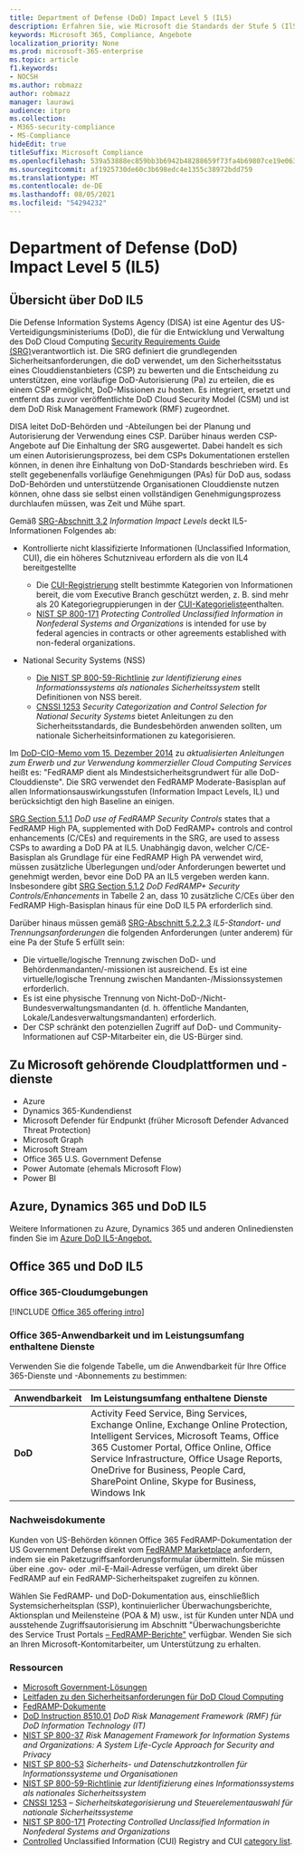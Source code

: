 ```yaml
---
title: Department of Defense (DoD) Impact Level 5 (IL5)
description: Erfahren Sie, wie Microsoft die Standards der Stufe 5 (Il5) des Verteidigungsministeriums (Department of Defense, DoD) erfüllt.
keywords: Microsoft 365, Compliance, Angebote
localization_priority: None
ms.prod: microsoft-365-enterprise
ms.topic: article
f1.keywords:
- NOCSH
ms.author: robmazz
author: robmazz
manager: laurawi
audience: itpro
ms.collection:
- M365-security-compliance
- MS-Compliance
hideEdit: true
titleSuffix: Microsoft Compliance
ms.openlocfilehash: 539a53888ec859bb3b6942b48288659f73fa4b69807ce19e063cbfe104b7072d
ms.sourcegitcommit: af1925730de60c3b698edc4e1355c38972bdd759
ms.translationtype: MT
ms.contentlocale: de-DE
ms.lasthandoff: 08/05/2021
ms.locfileid: "54294232"
---
```

# <a name="department-of-defense-dod-impact-level-5-il5"></a>Department of Defense (DoD) Impact Level 5 (IL5)

## <a name="dod-il5-overview"></a>Übersicht über DoD IL5

Die Defense Information Systems Agency (DISA) ist eine Agentur des US-Verteidigungsministeriums (DoD), die für die Entwicklung und Verwaltung des DoD Cloud Computing [Security Requirements Guide (SRG)](https://dl.dod.cyber.mil/wp-content/uploads/cloud/SRG/index.html)verantwortlich ist. Die SRG definiert die grundlegenden Sicherheitsanforderungen, die doD verwendet, um den Sicherheitsstatus eines Clouddienstanbieters (CSP) zu bewerten und die Entscheidung zu unterstützen, eine vorläufige DoD-Autorisierung (Pa) zu erteilen, die es einem CSP ermöglicht, DoD-Missionen zu hosten. Es integriert, ersetzt und entfernt das zuvor veröffentlichte DoD Cloud Security Model (CSM) und ist dem DoD Risk Management Framework (RMF) zugeordnet.

DISA leitet DoD-Behörden und -Abteilungen bei der Planung und Autorisierung der Verwendung eines CSP. Darüber hinaus werden CSP-Angebote auf Die Einhaltung der SRG ausgewertet. Dabei handelt es sich um einen Autorisierungsprozess, bei dem CSPs Dokumentationen erstellen können, in denen ihre Einhaltung von DoD-Standards beschrieben wird. Es stellt gegebenenfalls vorläufige Genehmigungen (PAs) für DoD aus, sodass DoD-Behörden und unterstützende Organisationen Clouddienste nutzen können, ohne dass sie selbst einen vollständigen Genehmigungsprozess durchlaufen müssen, was Zeit und Mühe spart.

Gemäß [SRG-Abschnitt 3.2](https://dl.dod.cyber.mil/wp-content/uploads/cloud/SRG/index.html#3.2InformationImpactLevels) *Information Impact Levels* deckt IL5-Informationen Folgendes ab:

- Kontrollierte nicht klassifizierte Informationen (Unclassified Information, CUI), die ein höheres Schutzniveau erfordern als die von IL4 bereitgestellte
    - Die [CUI-Registrierung](https://www.archives.gov/cui) stellt bestimmte Kategorien von Informationen bereit, die vom Executive Branch geschützt werden, z. B. sind mehr als 20 Kategoriegruppierungen in der [CUI-Kategorieliste](https://www.archives.gov/cui/registry/category-list)enthalten.
    - [NIST SP 800-171](https://csrc.nist.gov/publications/detail/sp/800-171/rev-2/final) *Protecting Controlled Unclassified Information in Nonfederal Systems and Organizations* is intended for use by federal agencies in contracts or other agreements established with non-federal organizations.

- National Security Systems (NSS)
    - [Die NIST SP 800-59-Richtlinie](https://nvlpubs.nist.gov/nistpubs/Legacy/SP/nistspecialpublication800-59.pdf) *zur Identifizierung eines Informationssystems als nationales Sicherheitssystem* stellt Definitionen von NSS bereit.
    - [CNSSI 1253](https://www.dcsa.mil/portals/91/documents/ctp/nao/CNSSI_No1253.pdf) *Security Categorization and Control Selection for National Security Systems* bietet Anleitungen zu den Sicherheitsstandards, die Bundesbehörden anwenden sollten, um nationale Sicherheitsinformationen zu kategorisieren.

Im [DoD-CIO-Memo vom 15. Dezember 2014](https://www.esi.mil/contentview.aspx?id=585) zu *aktualisierten Anleitungen zum Erwerb und zur Verwendung kommerzieller Cloud Computing Services* heißt es: "FedRAMP dient als Mindestsicherheitsgrundwert für alle DoD-Clouddienste". Die SRG verwendet den FedRAMP Moderate-Basisplan auf allen Informationsauswirkungsstufen (Information Impact Levels, IL) und berücksichtigt den high Baseline an einigen.

[SRG Section 5.1.1](https://dl.dod.cyber.mil/wp-content/uploads/cloud/SRG/index.html#5SECURITYREQUIREMENTS) *DoD use of FedRAMP Security Controls* states that a FedRAMP High PA, supplemented with DoD FedRAMP+ controls and control enhancements (C/CEs) and requirements in the SRG, are used to assess CSPs to awarding a DoD PA at IL5. Unabhängig davon, welcher C/CE-Basisplan als Grundlage für eine FedRAMP High PA verwendet wird, müssen zusätzliche Überlegungen und/oder Anforderungen bewertet und genehmigt werden, bevor eine DoD PA an IL5 vergeben werden kann. Insbesondere gibt [SRG Section 5.1.2](https://dl.dod.cyber.mil/wp-content/uploads/cloud/SRG/index.html#5SECURITYREQUIREMENTS) *DoD FedRAMP+ Security Controls/Enhancements* in Tabelle 2 an, dass 10 zusätzliche C/CEs über den FedRAMP High-Basisplan hinaus für eine DoD IL5 PA erforderlich sind.

Darüber hinaus müssen gemäß [SRG-Abschnitt 5.2.2.3](https://dl.dod.cyber.mil/wp-content/uploads/cloud/SRG/index.html#5.2LegalConsiderations) *IL5-Standort- und Trennungsanforderungen* die folgenden Anforderungen (unter anderem) für eine Pa der Stufe 5 erfüllt sein:

- Die virtuelle/logische Trennung zwischen DoD- und Behördenmandanten/-missionen ist ausreichend. Es ist eine virtuelle/logische Trennung zwischen Mandanten-/Missionssystemen erforderlich.
- Es ist eine physische Trennung von Nicht-DoD-/Nicht-Bundesverwaltungsmandanten (d. h. öffentliche Mandanten, Lokale/Landesverwaltungsmandanten) erforderlich.
- Der CSP schränkt den potenziellen Zugriff auf DoD- und Community-Informationen auf CSP-Mitarbeiter ein, die US-Bürger sind.

## <a name="microsoft-in-scope-cloud-platforms--services"></a>Zu Microsoft gehörende Cloudplattformen und -dienste

- Azure
- Dynamics 365-Kundendienst
- Microsoft Defender für Endpunkt (früher Microsoft Defender Advanced Threat Protection)
- Microsoft Graph
- Microsoft Stream
- Office 365 U.S. Government Defense
- Power Automate (ehemals Microsoft Flow)
- Power BI

## <a name="azure-dynamics-365-and-dod-il5"></a>Azure, Dynamics 365 und DoD IL5

Weitere Informationen zu Azure, Dynamics 365 und anderen Onlinediensten finden Sie im [Azure DoD IL5-Angebot.](/azure/compliance/offerings/offering-dod-il5)

## <a name="office-365-and-dod-il5"></a>Office 365 und DoD IL5

### <a name="office-365-cloud-environments"></a>Office 365-Cloudumgebungen

[!INCLUDE [Office 365 offering intro](../includes/o365-offering-introduction.md)]

### <a name="office-365-applicability-and-in-scope-services"></a>Office 365-Anwendbarkeit und im Leistungsumfang enthaltene Dienste

Verwenden Sie die folgende Tabelle, um die Anwendbarkeit für Ihre Office 365-Dienste und -Abonnements zu bestimmen:

| **Anwendbarkeit** | **Im Leistungsumfang enthaltene Dienste** |
|:------------------|:----------------------|
| **DoD** | Activity Feed Service, Bing Services, Exchange Online, Exchange Online Protection, Intelligent Services, Microsoft Teams, Office 365 Customer Portal, Office Online, Office Service Infrastructure, Office Usage Reports, OneDrive for Business, People Card, SharePoint Online, Skype for Business, Windows Ink |

### <a name="attestation-documents"></a>Nachweisdokumente

Kunden von US-Behörden können Office 365 FedRAMP-Dokumentation der US Government Defense direkt vom [FedRAMP Marketplace](https://marketplace.fedramp.gov/#!/products?sort=productName&productNameSearch=azure) anfordern, indem sie ein Paketzugriffsanforderungsformular übermitteln. Sie müssen über eine .gov- oder .mil-E-Mail-Adresse verfügen, um direkt über FedRAMP auf ein FedRAMP-Sicherheitspaket zugreifen zu können.

Wählen Sie FedRAMP- und DoD-Dokumentation aus, einschließlich Systemsicherheitsplan (SSP), kontinuierlicher Überwachungsberichte, Aktionsplan und Meilensteine (POA \& M) usw., ist für Kunden unter NDA und ausstehende Zugriffsautorisierung im Abschnitt "Überwachungsberichte des Service Trust Portals [– FedRAMP-Berichte"](https://servicetrust.microsoft.com/ViewPage/MSComplianceGuideV3) verfügbar. Wenden Sie sich an Ihren Microsoft-Kontomitarbeiter, um Unterstützung zu erhalten.

### <a name="resources"></a>Ressourcen

- [Microsoft Government-Lösungen](https://www.microsoft.com/enterprise/government)
- [Leitfaden zu den Sicherheitsanforderungen für DoD Cloud Computing](https://dl.dod.cyber.mil/wp-content/uploads/cloud/SRG/index.html)
- [FedRAMP-Dokumente](https://www.fedramp.gov/documents/)
- [DoD Instruction 8510.01](https://www.esd.whs.mil/Portals/54/Documents/DD/issuances/dodi/851001p.pdf) *DoD Risk Management Framework (RMF) für DoD Information Technology (IT)*
- [NIST SP 800-37](https://csrc.nist.gov/publications/detail/sp/800-37/rev-2/final) *Risk Management Framework for Information Systems and Organizations: A System Life-Cycle Approach for Security and Privacy*
- [NIST SP 800-53](https://csrc.nist.gov/Projects/risk-management/sp800-53-controls/release-search#!/800-53) *Sicherheits- und Datenschutzkontrollen für Informationssysteme und Organisationen*
- [NIST SP 800-59-Richtlinie](https://nvlpubs.nist.gov/nistpubs/Legacy/SP/nistspecialpublication800-59.pdf) *zur Identifizierung eines Informationssystems als nationales Sicherheitssystem*
- [CNSSI 1253](https://www.dcsa.mil/portals/91/documents/ctp/nao/CNSSI_No1253.pdf) *– Sicherheitskategorisierung und Steuerelementauswahl für nationale Sicherheitssysteme*
- [NIST SP 800-171](https://csrc.nist.gov/publications/detail/sp/800-171/rev-2/final) *Protecting Controlled Unclassified Information in Nonfederal Systems and Organizations*
- [Controlled](https://www.archives.gov/cui) Unclassified Information (CUI) Registry and CUI [category list](https://www.archives.gov/cui/registry/category-list).
